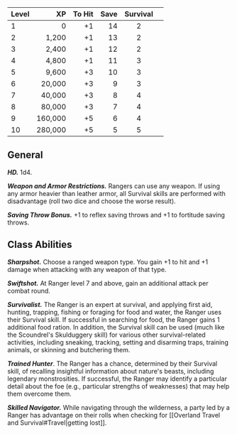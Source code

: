| Level |      XP | To Hit | Save | Survival |     |
| ----- | ------: | -----: | ---: | :------: | --- |
| 1     |       0 |     +1 |   14 |    2     |     |
| 2     |   1,200 |     +1 |   13 |    2     |     |
| 3     |   2,400 |     +1 |   12 |    2     |     |
| 4     |   4,800 |     +1 |   11 |    3     |     |
| 5     |   9,600 |     +3 |   10 |    3     |     |
| 6     |  20,000 |     +3 |    9 |    3     |     |
| 7     |  40,000 |     +3 |    8 |    4     |     |
| 8     |  80,000 |     +3 |    7 |    4     |     |
| 9     | 160,000 |     +5 |    6 |    4     |     |
| 10    | 280,000 |     +5 |    5 |    5     |     |

## General
***HD.*** 1d4.

***Weapon and Armor Restrictions.*** Rangers can use any weapon. If using any armor heavier than leather armor, all Survival skills are performed with disadvantage (roll two dice and choose the worse result).

***Saving Throw Bonus.*** +1 to reflex saving throws and +1 to fortitude saving throws.

## Class Abilities
***Sharpshot.*** Choose a ranged weapon type. You gain +1 to hit and +1 damage when attacking with any weapon of that type.

***Swiftshot.*** At Ranger level 7 and above, gain an additional attack per combat round.

***Survivalist.*** The Ranger is an expert at survival, and applying first aid, hunting, trapping, fishing or foraging for food and water, the Ranger uses their Survival skill. If successful in searching for food, the Ranger gains 1 additional food ration.  In addition, the Survival skill can be used (much like the Scoundrel's Skulduggery skill) for various other survival-related activities, including sneaking, tracking, setting and disarming traps, training animals, or skinning and butchering them.

***Trained Hunter***. The Ranger has a chance, determined by their Survival skill, of recalling insightful information about nature's beasts, including legendary monstrosities. If successful, the Ranger may identify a particular detail about the foe (e.g., particular strengths of weaknesses) that may help them overcome them.

***Skilled Navigator.*** While navigating through the wilderness, a party led by a Ranger has advantage on their rolls when checking for [[Overland Travel and Survival#Travel|getting lost]].
